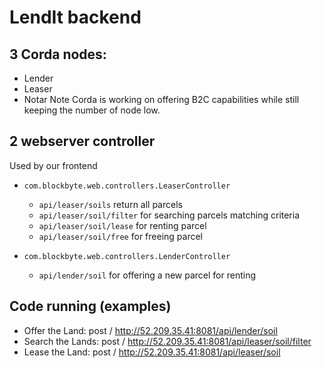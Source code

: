 # LendIt backend

## 3 Corda nodes:
* Lender
* Leaser
* Notar
Note Corda is working on offering B2C capabilities while still keeping the number of node low.

## 2 webserver controller
Used by our frontend 
* `com.blockbyte.web.controllers.LeaserController`
  * `api/leaser/soils`         return all parcels
  * `api/leaser/soil/filter`   for searching parcels matching criteria
  * `api/leaser/soil/lease`    for renting parcel
  * `api/leaser/soil/free`     for freeing parcel
  
* `com.blockbyte.web.controllers.LenderController`
  * `api/lender/soil`         for offering a new parcel for renting
  
## Code running (examples) 
* Offer the Land: post / http://52.209.35.41:8081/api/lender/soil 
* Search the Lands: post / http://52.209.35.41:8081/api/leaser/soil/filter 
* Lease the Land: post / http://52.209.35.41:8081/api/leaser/soil 